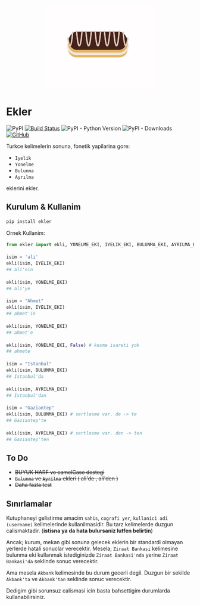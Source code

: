 <p align="center">
<img src="ekler.jpg" width="300">
</p>

# Ekler
![PyPI](https://img.shields.io/pypi/v/ekler?color=blue)
[![Build Status](https://travis-ci.com/alioguzhan/ekler.svg?branch=master)](https://travis-ci.com/alioguzhan/ekler)
![PyPI - Python Version](https://img.shields.io/pypi/pyversions/ekler)
![PyPI - Downloads](https://img.shields.io/pypi/dm/ekler?color=orange)
[![GitHub](https://img.shields.io/github/license/mashape/apistatus.svg)](https://opensource.org/licenses/MIT)


Turkce kelimelerin sonuna, fonetik yapilarina gore:

- `Iyelik` 
- `Yonelme`
- `Bulunma`
- `Ayrılma`

eklerini ekler.

## Kurulum & Kullanim

```bash
pip install ekler
```

Ornek Kullanim:

```py
from ekler import ekli, YONELME_EKI, IYELIK_EKI, BULUNMA_EKI, AYRILMA_EKI

isim = 'ali'
ekli(isim, IYELIK_EKI)
## ali'nin

ekli(isim, YONELME_EKI)
## ali'ye

isim = "Ahmet"
ekli(isim, IYELIK_EKI)
## ahmet'in

ekli(isim, YONELME_EKI)
## ahmet'e

ekli(isim, YONELME_EKI, False) # kesme isareti yok
## ahmete

isim = "Istanbul"
ekli(isim, BULUNMA_EKI)
## Istanbul'da

ekli(isim, AYRILMA_EKI)
## Istanbul'dan

isim = "Gaziantep"
ekli(isim, BULUNMA_EKI) # sertlesme var. de -> te
## Gaziantep'te

ekli(isim, AYRILMA_EKI) # sertlesme var. den -> ten
## Gaziantep'ten

```


## To Do

- ~~BUYUK HARF ve camelCase destegi~~
- ~~`Bulunma` ve `Ayrilma` ekleri ( ali'de , ali'den )~~
- ~~Daha fazla test~~

## Sınırlamalar

Kutuphaneyi gelistirme amacim `sahis`, `cografi yer`, `kullanici adi (username)` kelimelerinde kullanilmasidir. Bu tarz kelimelerde duzgun calismaktadir. (__istisna ya da hata bulursaniz lutfen belirtin__)

Ancak; kurum, mekan gibi sonuna gelecek eklerin bir standardi olmayan yerlerde hatali sonuclar verecektir. Mesela; `Ziraat Bankasi` kelimesine bulunma eki kullanmak istediginizde `Ziraat Bankasi'nda` yerine `Ziraat Bankasi'da` seklinde sonuc verecektir. 

Ama mesela `Akbank` kelimesinde bu durum gecerli degil. Duzgun bir sekilde `Akbank'ta` ve `Akbank'tan` seklinde sonuc verecektir. 

Dedigim gibi sorunsuz calismasi icin basta bahsettigim durumlarda kullanabilirsiniz.
